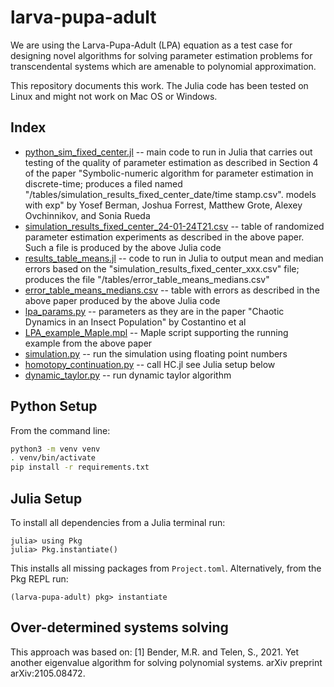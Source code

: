 # larva-pupa-adult

We are using the Larva-Pupa-Adult (LPA) equation as a test case for designing
novel algorithms for solving parameter estimation problems for transcendental
systems which are amenable to polynomial approximation.

This repository documents this work. The Julia code has been tested on Linux and might not work on Mac OS or Windows.

## Index

* [python_sim_fixed_center.jl](/julia/python_sim_fixed_center.jl) -- main code to run in Julia that carries out testing of the quality of parameter estimation as described in Section 4 of the paper "Symbolic-numeric algorithm for parameter estimation in discrete-time; produces a filed named "/tables/simulation_results_fixed_center_date/time stamp.csv".
 models with exp" by Yosef Berman, Joshua Forrest, Matthew Grote, Alexey Ovchinnikov, and Sonia Rueda
* [simulation_results_fixed_center_24-01-24T21.csv](/tables/simulation_results_fixed_center_24-01-24T21.csv) -- table of randomized parameter estimation experiments as described in the above paper. Such a file is produced by the above Julia code
* [results_table_means.jl](/julia/results_table_means.jl) -- code to run in Julia to output mean and median errors based on the "simulation_results_fixed_center_xxx.csv" file; produces the file "/tables/error_table_means_medians.csv"
* [error_table_means_medians.csv](/tables/error_table_means_medians.csv) -- table with errors as described in the above paper produced by the above Julia code
* [lpa_params.py](/python_sims/lpa_params.py) -- parameters as they are in the paper "Chaotic Dynamics in an Insect Population" by Costantino et al
* [LPA_example_Maple.mpl](LPA_example_Maple.mpl) -- Maple script supporting the running example from the above paper
* [simulation.py](/python_sims/simulation.py) -- run the simulation using floating point numbers
* [homotopy_continuation.py](/python_sims/homotopy_continuation.py) -- call HC.jl see Julia setup below
* [dynamic_taylor.py](/python_sims/dynamic_taylor.py) -- run dynamic taylor algorithm

## Python Setup
From the command line:

```bash
python3 -m venv venv
. venv/bin/activate
pip install -r requirements.txt
```
## Julia Setup

To install all dependencies from a Julia terminal run:
```julia-repl
julia> using Pkg
julia> Pkg.instantiate()
```
This installs all missing packages from `Project.toml`. Alternatively, from the Pkg REPL run:
```julia-repl
(larva-pupa-adult) pkg> instantiate
```

## Over-determined systems solving

This approach was based on:
[1] Bender, M.R. and Telen, S., 2021. Yet another eigenvalue algorithm for solving polynomial systems. arXiv preprint arXiv:2105.08472.
